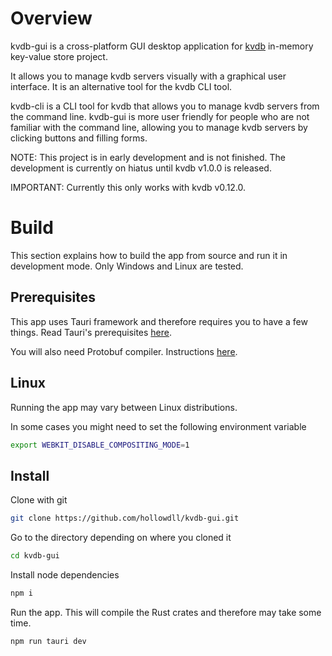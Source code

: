 # Overview

kvdb-gui is a cross-platform GUI desktop application for [kvdb](https://github.com/hollowdll/kvdb) in-memory key-value store project.

It allows you to manage kvdb servers visually with a graphical user interface. It is an alternative tool for the kvdb CLI tool.

kvdb-cli is a CLI tool for kvdb that allows you to manage kvdb servers from the command line. kvdb-gui is more user friendly for people who are not familiar with the command line, allowing you to manage kvdb servers by clicking buttons and filling forms.

NOTE: This project is in early development and is not finished. The development is currently on hiatus until kvdb v1.0.0 is released.

IMPORTANT: Currently this only works with kvdb v0.12.0. 

# Build

This section explains how to build the app from source and run it in development mode. Only Windows and Linux are tested.

## Prerequisites

This app uses Tauri framework and therefore requires you to have a few things. Read Tauri's prerequisites [here](https://tauri.app/v1/guides/getting-started/prerequisites).

You will also need Protobuf compiler. Instructions [here](https://github.com/protocolbuffers/protobuf#protobuf-compiler-installation).

## Linux

Running the app may vary between Linux distributions.

In some cases you might need to set the following environment variable
```sh
export WEBKIT_DISABLE_COMPOSITING_MODE=1
```

## Install

Clone with git
```sh
git clone https://github.com/hollowdll/kvdb-gui.git
```

Go to the directory depending on where you cloned it
```sh
cd kvdb-gui
```

Install node dependencies
```sh
npm i
```

Run the app. This will compile the Rust crates and therefore may take some time.
```sh
npm run tauri dev
```

